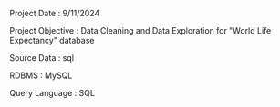 Project Date : 9/11/2024

Project Objective : Data Cleaning and Data Exploration for "World Life Expectancy" database

Source Data :  sql

RDBMS : MySQL

Query Language : SQL
